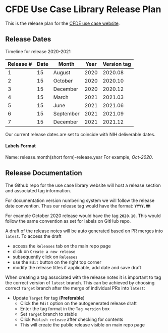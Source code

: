 # CFDE Use Case Library Release Plan

This is the release plan for the [CFDE use case website](https://cfde-usecases.readthedocs-hosted.com/en/latest/).

## Release Dates

Timeline for release 2020-2021


| Release # | Date | Month     | Year | Version tag |
| --------- | ---- | --------- | ---- | ----------- |
| 1         | 15   | August    | 2020 | 2020.08     |
| 2         | 15   | October   | 2020 | 2020.10     |
| 3         | 15   | December  | 2020 | 2020.12     |
| 4         | 15   | March     | 2021 | 2021.03     |
| 5         | 15   | June      | 2021 | 2021.06     |
| 6         | 15   | September | 2021 | 2021.09     |
| 7         | 15   | December  | 2021 | 2021.12     |


Our current release dates are set to coincide with NIH deliverable dates.

#### Labels Format
Name: release.month(short form)-release.year
For example, *Oct-2020*.

## Release Documentation

The Github repo for the use case library website will host a release section and associated tag information.

For documentation version numbering system we will follow the release date convention. Thus our release tag would have the format: **`YYYY.MM`**

For example October 2020 release would have the tag **`2020.10`**. This would follow the same convention as set for labels on GitHub repo.

A draft of the release notes will be auto generated based on PR merges into `latest`.
To access the draft
- access the `Releases` tab on the main repo page
- click on `Create a new release`
- subsequently click on `Releases`
- use the `Edit` button on the right top corner
- modify the release titles if applicable, add date and save draft

When creating a tag associated with the release notes it is important to tag the correct version of `latest` branch. This can be achieved by choosing correct `Target` branch after the merge of individual PRs into `latest`:
- Update `Target` for tag (**Preferable**)
    - Click the `Edit` option on the autogenerated release draft
    - Enter the tag format in the `Tag version` box
    - Set `Target` branch to stable
    - Click `Publish release` after checking for contents
    - This will create the public release visible on main repo page
